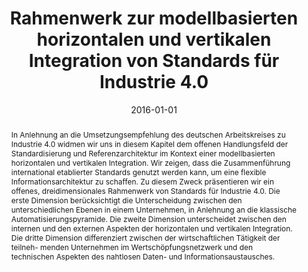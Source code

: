 ---
abstract: In Anlehnung an die Umsetzungsempfehlung des deutschen Arbeitskreises zu
  Industrie 4.0 widmen wir uns in diesem Kapitel dem offenen Handlungsfeld der Standardisierung
  und Referenzarchitektur im Kontext einer modellbasierten horizontalen und vertikalen
  Integration. Wir zeigen, dass die Zusammenführung international etablierter Standards
  genutzt werden kann, um eine flexible Informationsarchitektur zu schaffen. Zu diesem
  Zweck präsentieren wir ein offenes, dreidimensionales Rahmenwerk von Standards für
  Industrie 4.0. Die erste Dimension berücksichtigt die Unterscheidung zwischen den
  unterschiedlichen Ebenen in einem Unternehmen, in Anlehnung an die klassische Automatisierungspyramide.
  Die zweite Dimension unterscheidet zwischen den internen und den externen Aspekten
  der horizontalen und vertikalen Integration. Die dritte Dimension differenziert
  zwischen der wirtschaftlichen Tätigkeit der teilneh- menden Unternehmen im Wertschöpfungsnetzwerk
  und den technischen Aspekten des nahtlosen Daten- und Informationsaustausches.
authors:
- Alexandra Mazak
- Manuel Wimmer
- Christian Huemer
- Gertrude Kappel
- Wolfgang Kastner
date: '2016-01-01'
featured: false
links:
- name: Publik
  url: https://publik.tuwien.ac.at/showentry.php?ID=248293&lang=2
publication: 'in: "Handbuch Industrie 4.0", B. Vogel-Heuser et al. (Hrg.); Springer-Verlag
  Berlin Heidelberg, 2016, ISBN: 978-3-662-45537-1, S. 22'
publication_types:
- '6'
publishDate: '2016-01-01'
title: Rahmenwerk zur modellbasierten horizontalen und vertikalen Integration von
  Standards für Industrie 4.0
url_pdf: http://link.springer.com/referenceworkentry/10.1007%2F978-3-662-45537-1_94-1
---